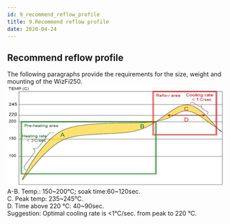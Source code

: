 ```yaml
---
id: 9_recommend_reflow_profile
title: 9.Recommend reflow profile
date: 2020-04-24
---
```


## Recommend reflow profile

The following paragraphs provide the requirements for the size, weight
and mounting of the WizFi250.
![](/img/products/wizfi250/wizfi250ds/wifi250ds-6.png)  
A-B. Temp.: 150\~200℃; soak time:60\~120sec.  
C. Peak temp: 235\~245℃.  
D. Time above 220 ℃: 40\~90sec.  
Suggestion: Optimal cooling rate is \<1℃/sec. from peak to 220 ℃.
